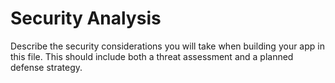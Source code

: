 # Security Analysis

Describe the security considerations you will take when building your app in this file. This should
include both a threat assessment and a planned defense strategy.
